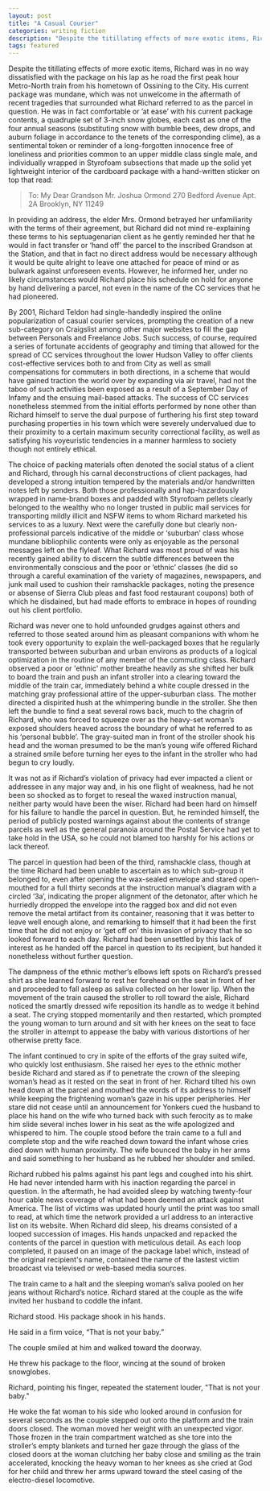 ```yaml
---
layout: post
title: "A Casual Courier"
categories: writing fiction
description: "Despite the titillating effects of more exotic items, Richard was in no way dissatisfied with the package on his lap as he road the first peak hour Metro-North train from his hometown of Ossining to the City."
tags: featured
---
```


Despite the titillating effects of more exotic items, Richard was in no way dissatisfied with the package on his lap as he road the first peak hour Metro-North train from his hometown of Ossining to the City. His current package was mundane, which was not unwelcome in the aftermath of recent tragedies that surrounded what Richard referred to as the parcel in question. He was in fact comfortable or ’at ease’ with his current package contents, a quadruple set of 3-inch snow globes, each cast as one of the four annual seasons (substituting snow with bumble bees, dew drops, and auburn foliage in accordance to the tenets of the corresponding clime), as a sentimental token or reminder of a long-forgotten innocence free of loneliness and priorities common to an upper middle class single male, and individually wrapped in Styrofoam subsections that made up the solid yet lightweight interior of the cardboard package with a hand-written sticker on top that read:

>    To:
>        My Dear Grandson Mr. Joshua Ormond
>        270 Bedford Avenue
>       Apt. 2A
>        Brooklyn, NY 11249


In providing an address, the elder Mrs. Ormond betrayed her unfamiliarity with the terms of their agreement, but Richard did not mind re-explaining these terms to his septuagenarian client as he gently reminded her that he would in fact transfer or ‘hand off’ the parcel to the inscribed Grandson at the Station, and that in fact no direct address would be necessary although it would be quite alright to leave one attached for peace of mind or as bulwark against unforeseen events. However, he informed her, under no likely circumstances would Richard place his schedule on hold for anyone by hand delivering a parcel, not even in the name of the CC services that he had pioneered.

By 2001, Richard Teldon had single-handedly inspired the online popularization of casual courier services, prompting the creation of a new sub-category on Craigslist among other major websites to fill the gap between Personals and Freelance Jobs. Such success, of course, required a series of fortunate accidents of geography and timing that allowed for the spread of CC services throughout the lower Hudson Valley to offer clients cost-effective services both to and from City as well as small compensations for commuters in both directions, in a scheme that would have gained traction the world over by expanding via air travel, had not the taboo of such activities been exposed as a result of a September Day of Infamy and the ensuing mail-based attacks. The success of CC services nonetheless stemmed from the initial efforts performed by none other than Richard himself to serve the dual purpose of furthering his first step toward purchasing properties in his town which were severely undervalued due to their proximity to a certain maximum security correctional facility, as well as satisfying his voyeuristic tendencies in a manner harmless to society though not entirely ethical.

The choice of packing materials often denoted the social status of a client and Richard, through his carnal deconstructions of client packages, had developed a strong intuition tempered by the materials and/or handwritten notes left by senders. Both those professionally and hap-hazardously wrapped in name-brand boxes and padded with Styrofoam pellets clearly belonged to the wealthy who no longer trusted in public mail services for transporting mildly illicit and NSFW items to whom Richard marketed his services to as a luxury. Next were the carefully done but clearly non-professional parcels indicative of the middle or ‘suburban’ class whose mundane bibliophilic contents were only as enjoyable as the personal messages left on the flyleaf. What Richard was most proud of was his recently gained ability to discern the subtle differences between the environmentally conscious and the poor or ‘ethnic’ classes (he did so through a careful examination of the variety of magazines, newspapers, and junk mail used to cushion their ramshackle packages, noting the presence or absense of Sierra Club pleas and fast food restaurant coupons) both of which he disdained, but had made efforts to embrace in hopes of rounding out his client portfolio.

Richard was never one to hold unfounded grudges against others and referred to those seated around him as pleasant companions with whom he took every opportunity to explain the well-packaged boxes that he regularly transported between suburban and urban environs as products of a logical optimization in the routine of any member of the commuting class. Richard observed a poor or 'ethnic' mother breathe heavily as she shifted her bulk to board the train and push an infant stroller into a clearing toward the middle of the train car, immediately behind a white couple dressed in the matching gray professional attire of the upper-suburban class. The mother directed a dispirited hush at the whimpering bundle in the stroller. She then left the bundle to find a seat several rows back, much to the chagrin of Richard, who was forced to squeeze over as the heavy-set woman’s exposed shoulders heaved across the boundary of what he referred to as his ‘personal bubble’. The gray-suited man in front of the stroller shook his head and the woman presumed to be the man’s young wife offered Richard a strained smile before turning her eyes to the infant in the stroller who had begun to cry loudly.

It was not as if Richard’s violation of privacy had ever impacted a client or addressee in any major way and, in his one flight of weakness, had he not been so shocked as to forget to reseal the waxed instruction manual, neither party would have been the wiser. Richard had been hard on himself for his failure to handle the parcel in question. But, he reminded himself, the period of publicly posted warnings against about the contents of strange parcels as well as the general paranoia around the Postal Service had yet to take hold in the USA, so he could not blamed too harshly for his actions or lack thereof.

The parcel in question had been of the third, ramshackle class, though at the time Richard had been unable to ascertain as to which sub-group it belonged to, even after opening the wax-sealed envelope and stared open-mouthed for a full thirty seconds at the instruction manual’s diagram with a circled ‘3a’, indicating the proper alignment of the detonator, after which he hurriedly dropped the envelope into the ragged box and did not even remove the metal artifact from its container, reasoning that it was better to leave well enough alone, and remarking to himself that it had been the first time that he did not enjoy or ‘get off on’ this invasion of privacy that he so looked forward to each day. Richard had been unsettled by this lack of interest as he handed off the parcel in question to its recipient, but handed it nonetheless without further question.

The dampness of the ethnic mother’s elbows left spots on Richard’s pressed shirt as she learned forward to rest her forehead on the seat in front of her and proceeded to fall asleep as saliva collected on her lower lip. When the movement of the train caused the stroller to roll toward the aisle, Richard noticed the smartly dressed wife reposition its handle as to wedge it behind a seat. The crying stopped momentarily and then restarted, which prompted the young woman to turn around and sit with her knees on the seat to face the stroller in attempt to appease the baby with various distortions of her otherwise pretty face.

The infant continued to cry in spite of the efforts of the gray suited wife, who quickly lost enthusiasm. She raised her eyes to the ethnic mother beside Richard and stared as if to penetrate the crown of the sleeping woman’s head as it rested on the seat in front of her. Richard tilted his own head down at the parcel and mouthed the words of its address to himself while keeping the frightening woman’s gaze in his upper peripheries. Her stare did not cease until an announcement for Yonkers cued the husband to place his hand on the wife who turned back with such ferocity as to make him slide several inches lower in his seat as the wife apologized and whispered to him. The couple stood before the train came to a full and complete stop and the wife reached down toward the infant whose cries died down with human proximity. The wife bounced the baby in her arms and said something to her husband as he rubbed her shoulder and smiled. 

Richard rubbed his palms against his pant legs and coughed into his shirt. He had never intended harm with his inaction regarding the parcel in question. In the aftermath, he had avoided sleep by watching twenty-four hour cable news coverage of what had been deemed an attack against America. The list of victims was updated hourly until the print was too small to read, at which time the network provided a url address to an interactive list on its website. When Richard did sleep, his dreams consisted of a looped succession of images. His hands unpacked and repacked the contents of the parcel in question with meticulous detail. As each loop completed, it paused on an image of the package label which, instead of the original recipient's name, contained the name of the lastest victim broadcast via televised or web-based media sources.

The train came to a halt and the sleeping woman’s saliva pooled on her jeans without Richard’s notice. Richard stared at the couple as the wife invited her husband to coddle the infant.

Richard stood. His package shook in his hands.

He said in a firm voice, “That is not your baby.” 

The couple smiled at him and walked toward the doorway. 

He threw his package to the floor, wincing at the sound of broken snowglobes.

Richard, pointing his finger, repeated the statement louder, "That is not your baby."

He woke the fat woman to his side who looked around in confusion for several seconds as the couple stepped out onto the platform and the train doors closed. The woman moved her weight with an unexpected vigor. Those frozen in the train compartment watched as she tore into the stroller’s empty blankets and turned her gaze through the glass of the closed doors at the woman clutching her baby close and smiling as the train accelerated, knocking the heavy woman to her knees as she cried at God for her child and threw her arms upward toward the steel casing of the electro-diesel locomotive.
